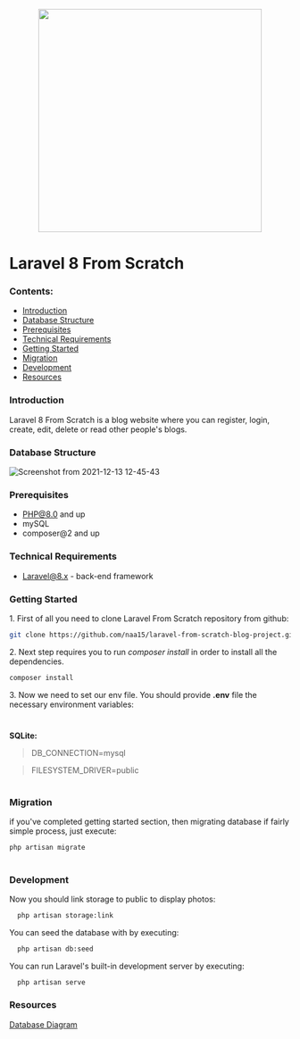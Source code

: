 <p align="center"><img src="https://blog.digital-pineapple.com.mx/wp-content/uploads/2020/11/Laravel8.jpg" width="400"></p>
<h1 align="left">Laravel 8 From Scratch</h1>

### Contents:
* [Introduction](#introduction)
* [Database Structure](#database-structure)
* [Prerequisites](#prerequisites)
* [Technical Requirements](#technical-requirements)
* [Getting Started](#getting-started)
* [Migration](#migration)
* [Development](#development)
* [Resources](#resources)

### Introduction

Laravel 8 From Scratch is a blog website where you can register, login, create, edit, delete or read other people's blogs.  

### Database Structure
![Screenshot from 2021-12-13 12-45-43](https://user-images.githubusercontent.com/48657466/145780736-07f2dd4e-4471-4b52-a887-92969be45f40.png)

### Prerequisites
 * PHP@8.0 and up
 * mySQL
 * composer@2 and up

### Technical Requirements
 * [Laravel@8.x](https://github.com/laravel/laravel) - back-end framework
 

### Getting Started
1\. First of all you need to clone Laravel From Scratch repository from github:
```sh
git clone https://github.com/naa15/laravel-from-scratch-blog-project.git
```

2\. Next step requires you to run *composer install* in order to install all the dependencies.
```sh
composer install
```

3\. Now we need to set our env file. You should provide **.env** file the necessary environment variables:
#
**SQLite:**
>DB_CONNECTION=mysql

>FILESYSTEM_DRIVER=public

#
### Migration
if you've completed getting started section, then migrating database if fairly simple process, just execute:
```sh
php artisan migrate
```


#
### Development

Now you should link storage to public to display photos:

```sh
  php artisan storage:link
```

You can seed the database with by executing:

```sh
  php artisan db:seed
```

You can run Laravel's built-in development server by executing:

```sh
  php artisan serve
```

### Resources
[Database Diagram](https://drawsql.app/redberry-10/diagrams/laravel-8-from-scratch)
